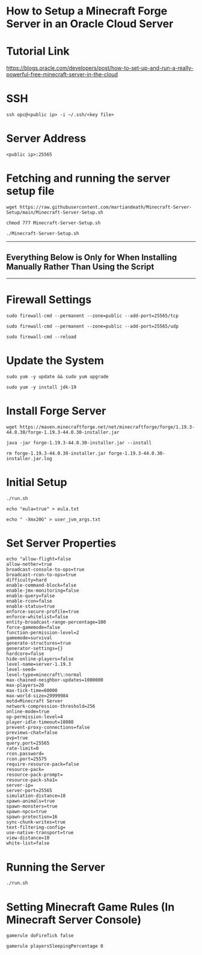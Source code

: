 # How to Setup a Minecraft Forge Server in an Oracle Cloud Server


# Tutorial Link
https://blogs.oracle.com/developers/post/how-to-set-up-and-run-a-really-powerful-free-minecraft-server-in-the-cloud


# SSH

```shell
ssh opc@<public ip> -i ~/.ssh/<key file>
```

# Server Address

```
<public ip>:25565
```

# Fetching and running the server setup file

```shell
wget https://raw.githubusercontent.com/martiandeath/Minecraft-Server-Setup/main/Minecraft-Server-Setup.sh
```
```shell
chmod 777 Minecraft-Server-Setup.sh
```
```shell
./Minecraft-Server-Setup.sh
```

*****
## Everything Below is Only for When Installing Manually Rather Than Using the Script
*****


# Firewall Settings

```shell
sudo firewall-cmd --permanent --zone=public --add-port=25565/tcp
```
```shell
sudo firewall-cmd --permanent --zone=public --add-port=25565/udp
```
```shell
sudo firewall-cmd --reload
```

# Update the System

```shell
sudo yum -y update && sudo yum upgrade
```
```shell
sudo yum -y install jdk-19
```

# Install Forge Server

```shell
wget https://maven.minecraftforge.net/net/minecraftforge/forge/1.19.3-44.0.30/forge-1.19.3-44.0.30-installer.jar
```
```shell
java -jar forge-1.19.3-44.0.30-installer.jar --install
```
```shell
rm forge-1.19.3-44.0.30-installer.jar forge-1.19.3-44.0.30-installer.jar.log
```

# Initial Setup

```shell
./run.sh
```
```shell
echo "eula=true" > eula.txt
```
```shell
echo " -Xmx20G" > user_jvm_args.txt
```

# Set Server Properties

```shell
echo "allow-flight=false
allow-nether=true
broadcast-console-to-ops=true
broadcast-rcon-to-ops=true
difficulty=hard
enable-command-block=false
enable-jmx-monitoring=false
enable-query=false
enable-rcon=false
enable-status=true
enforce-secure-profile=true
enforce-whitelist=false
entity-broadcast-range-percentage=100
force-gamemode=false
function-permission-level=2
gamemode=survival
generate-structures=true
generator-settings={}
hardcore=false
hide-online-players=false
level-name=server-1.19.3
level-seed=
level-type=minecraft\:normal
max-chained-neighbor-updates=1000000
max-players=20
max-tick-time=60000
max-world-size=29999984
motd=Minecraft Server
network-compression-threshold=256
online-mode=true
op-permission-level=4
player-idle-timeout=10080
prevent-proxy-connections=false
previews-chat=false
pvp=true
query.port=25565
rate-limit=0
rcon.password=
rcon.port=25575
require-resource-pack=false
resource-pack=
resource-pack-prompt=
resource-pack-sha1=
server-ip=
server-port=25565
simulation-distance=10
spawn-animals=true
spawn-monsters=true
spawn-npcs=true
spawn-protection=16
sync-chunk-writes=true
text-filtering-config=
use-native-transport=true
view-distance=10
white-list=false
```

# Running the Server

```shell
./run.sh
```

# Setting Minecraft Game Rules (In Minecraft Server Console)

```
gamerule doFireTick false
```
```
gamerule playersSleepingPercentage 0
```
